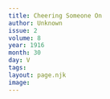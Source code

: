 ```yaml
---
title: Cheering Someone On
author: Unknown
issue: 2
volume: 8
year: 1916
month: 30
day: V
tags:
layout: page.njk
image:
---
```



